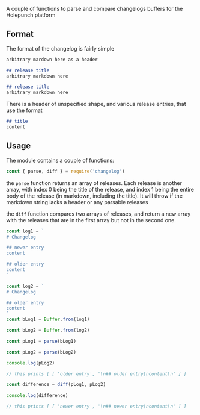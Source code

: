 A couple of functions to parse and compare changelogs buffers for the Holepunch platform

## Format

The format of the changelog is fairly simple

```markdown
arbitrary mardown here as a header

## release title
arbitrary markdown here

## release title
arbitrary markdown here
```

There is a header of unspecified shape, and various release entries, that use the format 

```markdown
## title
content
```

## Usage

The module contains a couple of functions:

```javascript
const { parse, diff } = require('changelog')
```

the `parse` function returns an array of releases.
Each release is another array, with index 0 being the title of the release, and index 1 being the entire body of the release (in markdown, including the title).
It will throw if the markdown string lacks a header or any parsable releases

the `diff` function compares two arrays of releases, and return a new array with the releases that are in the first array but not in the second one.

```javascript
const log1 = `
# Changelog

## newer entry
content

## older entry
content
`

const log2 = `
# Changelog

## older entry
content
`
const bLog1 = Buffer.from(log1)

const bLog2 = Buffer.from(log2)

const pLog1 = parse(bLog1)

const pLog2 = parse(bLog2)

console.log(pLog2)

// this prints [ [ 'older entry', '\n## older entry\ncontent\n' ] ]

const difference = diff(pLog1, pLog2)

console.log(difference)

// this prints [ [ 'newer entry', '\n## newer entry\ncontent\n' ] ]

```